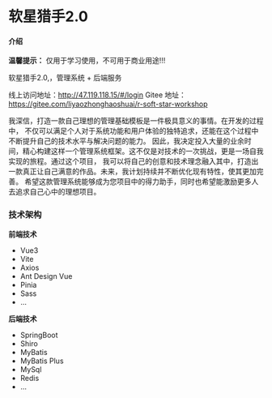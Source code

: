 # 软星猎手2.0

#### 介绍
 
 **温馨提示：** 仅用于学习使用，不可用于商业用途!!!

软星猎手2.0,，管理系统 + 后端服务

线上访问地址：http://47.119.118.15/#/login
Gitee 地址： https://gitee.com/liyaozhonghaoshuai/r-soft-star-workshop
 
   我深信，打造一款自己理想的管理基础模板是一件极具意义的事情。在开发的过程中，
不仅可以满足个人对于系统功能和用户体验的独特追求，还能在这个过程中不断提升自己的技术水平与解决问题的能力。
因此，我决定投入大量的业余时间，精心构建这样一个管理系统框架。这不仅是对技术的一次挑战，更是一场自我实现的旅程。通过这个项目，
我可以将自己的创意和技术理念融入其中，打造出一款真正让自己满意的作品。未来，我计划持续并不断优化现有特性，使其更加完善。
希望这款管理系统能够成为您项目中的得力助手，同时也希望能激励更多人去追求自己心中的理想项目。


### 技术架构
 **前端技术** 
-  Vue3
-  Vite
-  Axios
-  Ant Design Vue
-  Pinia
-  Sass
-  ...


 **后端技术** 

-  SpringBoot
-  Shiro
-  MyBatis
-  MyBatis Plus
-  MySql
-  Redis
-  ...


